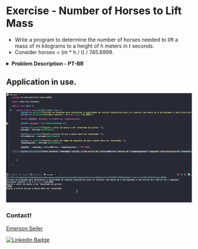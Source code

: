 # Exercise - Number of Horses to Lift Mass
- Write a program to determine the number of horses needed to lift a mass of m kilograms to a height of h meters in t seconds.
- Consider horses = (m * h / t) / 745.6999.

<details >
  <summary><b>Problem Description - PT-BR</b></summary>

- Escreva um programa para determinar a quantidade de cavalos necessários para se levantar uma massa de m quilogramas a uma altura de h metros em t segundos.
- Considere cavalos = (m * h / t) / 745,6999.

</details>

## Application in use.

![Gif Exercicio](./img/exercicio.gif)

### Contact!

[Emerson Seiler](https://www.linkedin.com/in/seileremerson/)

[![Linkedin Badge](https://img.shields.io/badge/-seileremerson-blue?style=flat-square&logo=Linkedin&logoColor=white&link=https://www.linkedin.com/in/diogoalvesti/)](https://www.linkedin.com/in/seileremerson/)